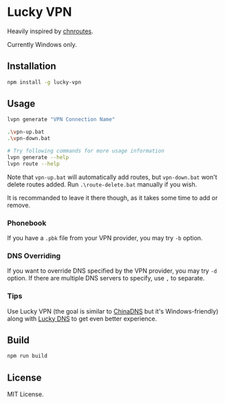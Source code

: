 # Lucky VPN

Heavily inspired by [chnroutes](https://github.com/fivesheep/chnroutes).

Currently Windows only.

## Installation

```sh
npm install -g lucky-vpn
```

## Usage

```sh
lvpn generate "VPN Connection Name"

.\vpn-up.bat
.\vpn-down.bat

# Try following commands for more usage information
lvpn generate --help
lvpn route --help
```

Note that `vpn-up.bat` will automatically add routes, but `vpn-down.bat` won't delete routes added.
Run `.\route-delete.bat` manually if you wish.

It is recommanded to leave it there though, as it takes some time to add or remove.

### Phonebook

If you have a `.pbk` file from your VPN provider, you may try `-b` option.

### DNS Overriding

If you want to override DNS specified by the VPN provider, you may try `-d` option.
If there are multiple DNS servers to specify, use `,` to separate.

### Tips

Use Lucky VPN (the goal is similar to [ChinaDNS](https://github.com/shadowsocks/ChinaDNS) but it's Windows-friendly) along with [Lucky DNS](https://github.com/vilic/lucky-dns) to get even better experience.

## Build

```sh
npm run build
```

## License

MIT License.
